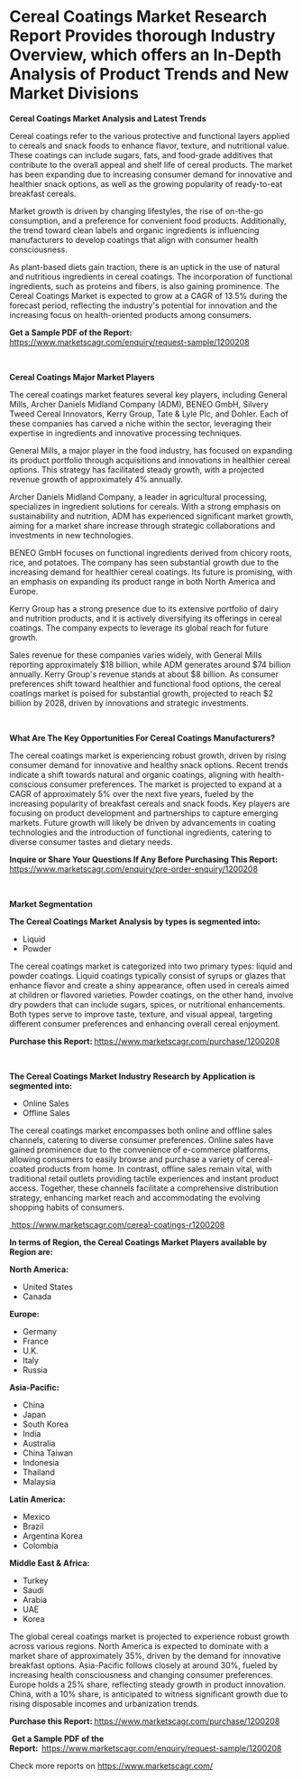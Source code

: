 <p><h1>Cereal Coatings Market Research Report Provides thorough Industry Overview, which offers an In-Depth Analysis of Product Trends and New Market Divisions</h1></p><p><strong>Cereal Coatings Market Analysis and Latest Trends</strong></p>
<p><p>Cereal coatings refer to the various protective and functional layers applied to cereals and snack foods to enhance flavor, texture, and nutritional value. These coatings can include sugars, fats, and food-grade additives that contribute to the overall appeal and shelf life of cereal products. The market has been expanding due to increasing consumer demand for innovative and healthier snack options, as well as the growing popularity of ready-to-eat breakfast cereals.</p><p>Market growth is driven by changing lifestyles, the rise of on-the-go consumption, and a preference for convenient food products. Additionally, the trend toward clean labels and organic ingredients is influencing manufacturers to develop coatings that align with consumer health consciousness. </p><p>As plant-based diets gain traction, there is an uptick in the use of natural and nutritious ingredients in cereal coatings. The incorporation of functional ingredients, such as proteins and fibers, is also gaining prominence. The Cereal Coatings Market is expected to grow at a CAGR of 13.5% during the forecast period, reflecting the industry's potential for innovation and the increasing focus on health-oriented products among consumers.</p></p>
<p><strong>Get a Sample PDF of the Report:&nbsp;</strong> <a href="https://www.marketscagr.com/enquiry/request-sample/1200208?utm_campaign=2942&utm_medium=2&utm_source=Github&utm_content=ia&utm_term=07042025&utm_id=cereal-coatings">https://www.marketscagr.com/enquiry/request-sample/1200208</a></p>
<p>&nbsp;</p>
<p><strong>Cereal Coatings Major Market Players</strong></p>
<p><p>The cereal coatings market features several key players, including General Mills, Archer Daniels Midland Company (ADM), BENEO GmbH, Silvery Tweed Cereal Innovators, Kerry Group, Tate & Lyle Plc, and Dohler. Each of these companies has carved a niche within the sector, leveraging their expertise in ingredients and innovative processing techniques.</p><p>General Mills, a major player in the food industry, has focused on expanding its product portfolio through acquisitions and innovations in healthier cereal options. This strategy has facilitated steady growth, with a projected revenue growth of approximately 4% annually.</p><p>Archer Daniels Midland Company, a leader in agricultural processing, specializes in ingredient solutions for cereals. With a strong emphasis on sustainability and nutrition, ADM has experienced significant market growth, aiming for a market share increase through strategic collaborations and investments in new technologies.</p><p>BENEO GmbH focuses on functional ingredients derived from chicory roots, rice, and potatoes. The company has seen substantial growth due to the increasing demand for healthier cereal coatings. Its future is promising, with an emphasis on expanding its product range in both North America and Europe.</p><p>Kerry Group has a strong presence due to its extensive portfolio of dairy and nutrition products, and it is actively diversifying its offerings in cereal coatings. The company expects to leverage its global reach for future growth.</p><p>Sales revenue for these companies varies widely, with General Mills reporting approximately $18 billion, while ADM generates around $74 billion annually. Kerry Group's revenue stands at about $8 billion. As consumer preferences shift toward healthier and functional food options, the cereal coatings market is poised for substantial growth, projected to reach $2 billion by 2028, driven by innovations and strategic investments.</p></p>
<p>&nbsp;</p>
<p><strong>What Are The Key Opportunities For Cereal Coatings Manufacturers?</strong></p>
<p><p>The cereal coatings market is experiencing robust growth, driven by rising consumer demand for innovative and healthy snack options. Recent trends indicate a shift towards natural and organic coatings, aligning with health-conscious consumer preferences. The market is projected to expand at a CAGR of approximately 5% over the next five years, fueled by the increasing popularity of breakfast cereals and snack foods. Key players are focusing on product development and partnerships to capture emerging markets. Future growth will likely be driven by advancements in coating technologies and the introduction of functional ingredients, catering to diverse consumer tastes and dietary needs.</p></p>
<p><strong>Inquire or Share Your Questions If Any Before Purchasing This Report:</strong> <a href="https://www.marketscagr.com/enquiry/pre-order-enquiry/1200208?utm_campaign=2942&utm_medium=2&utm_source=Github&utm_content=ia&utm_term=07042025&utm_id=cereal-coatings">https://www.marketscagr.com/enquiry/pre-order-enquiry/1200208</a></p>
<p>&nbsp;</p>
<p><strong>Market Segmentation</strong></p>
<p><strong>The Cereal Coatings Market Analysis by types is segmented into:</strong></p>
<p><ul><li>Liquid</li><li>Powder</li></ul></p>
<p><p>The cereal coatings market is categorized into two primary types: liquid and powder coatings. Liquid coatings typically consist of syrups or glazes that enhance flavor and create a shiny appearance, often used in cereals aimed at children or flavored varieties. Powder coatings, on the other hand, involve dry powders that can include sugars, spices, or nutritional enhancements. Both types serve to improve taste, texture, and visual appeal, targeting different consumer preferences and enhancing overall cereal enjoyment.</p></p>
<p><strong>Purchase this Report:&nbsp;</strong><a href="https://www.marketscagr.com/purchase/1200208?utm_campaign=2942&utm_medium=2&utm_source=Github&utm_content=ia&utm_term=07042025&utm_id=cereal-coatings">https://www.marketscagr.com/purchase/1200208</a></p>
<p>&nbsp;</p>
<p><strong>The Cereal Coatings Market Industry Research by Application is segmented into:</strong></p>
<p><ul><li>Online Sales</li><li>Offline Sales</li></ul></p>
<p><p>The cereal coatings market encompasses both online and offline sales channels, catering to diverse consumer preferences. Online sales have gained prominence due to the convenience of e-commerce platforms, allowing consumers to easily browse and purchase a variety of cereal-coated products from home. In contrast, offline sales remain vital, with traditional retail outlets providing tactile experiences and instant product access. Together, these channels facilitate a comprehensive distribution strategy, enhancing market reach and accommodating the evolving shopping habits of consumers.</p></p>
<p><a href="https://www.marketscagr.com/cereal-coatings-r1200208?utm_campaign=2942&utm_medium=2&utm_source=Github&utm_content=ia&utm_term=07042025&utm_id=cereal-coatings">&nbsp;https://www.marketscagr.com/cereal-coatings-r1200208</a></p>
<p><strong>In terms of Region, the Cereal Coatings Market Players available by Region are:</strong></p>
<p>
    <p> <strong> North America: </strong>
        <ul>
            <li>United States</li>
            <li>Canada</li>
        </ul>
        </p> 
    <p> <strong> Europe: </strong>
        <ul>
            <li>Germany</li>
            <li>France</li>
            <li>U.K.</li>
            <li>Italy</li>
            <li>Russia</li>
        </ul>
        </p> 
    <p> <strong> Asia-Pacific: </strong>
        <ul>
            <li>China</li>
            <li>Japan</li>
            <li>South Korea</li>
            <li>India</li>
            <li>Australia</li>
            <li>China Taiwan</li>
            <li>Indonesia</li>
            <li>Thailand</li>
            <li>Malaysia</li>
        </ul>
        </p> 
    <p> <strong> Latin America: </strong>
        <ul>
            <li>Mexico</li>
            <li>Brazil</li>
            <li>Argentina Korea</li>
            <li>Colombia</li>
        </ul>
        </p> 
    <p> <strong> Middle East & Africa: </strong>
        <ul>
            <li>Turkey</li>
            <li>Saudi</li>
            <li>Arabia</li>
            <li>UAE</li>
            <li>Korea</li>
        </ul>
    </p>
    </p>
<p><p>The global cereal coatings market is projected to experience robust growth across various regions. North America is expected to dominate with a market share of approximately 35%, driven by the demand for innovative breakfast options. Asia-Pacific follows closely at around 30%, fueled by increasing health consciousness and changing consumer preferences. Europe holds a 25% share, reflecting steady growth in product innovation. China, with a 10% share, is anticipated to witness significant growth due to rising disposable incomes and urbanization trends.</p></p>
<p><strong>Purchase this Report: </strong><a href="https://www.marketscagr.com/purchase/1200208?utm_campaign=2942&utm_medium=2&utm_source=Github&utm_content=ia&utm_term=07042025&utm_id=cereal-coatings">https://www.marketscagr.com/purchase/1200208</a></p>
<p>&nbsp;<strong>Get a Sample PDF of the Report:&nbsp;&nbsp;</strong><a href="https://www.marketscagr.com/enquiry/request-sample/1200208?utm_campaign=2942&utm_medium=2&utm_source=Github&utm_content=ia&utm_term=07042025&utm_id=cereal-coatings">https://www.marketscagr.com/enquiry/request-sample/1200208</a></p>
<p><strong></strong></p>
<p>Check more reports on <a href="https://www.marketscagr.com/?utm_campaign=2942&utm_medium=2&utm_source=Github&utm_content=ia&utm_term=07042025&utm_id=cereal-coatings">https://www.marketscagr.com/</a></p>